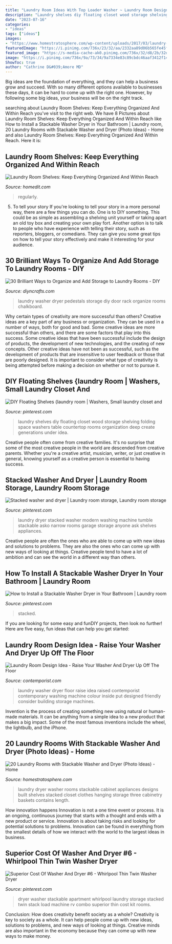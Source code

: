 ```yaml
---
title: "Laundry Room Ideas With Top Loader Washer ~ Laundry Room Design Idea"
description: "Laundry shelves diy floating closet wood storage shelving folding space washers table countertop rooms organization deep create generations under idea"
date: "2023-07-16"
categories:
- "ideas"
tags: ["ideas"]
images:
- "https://www.homestratosphere.com/wp-content/uploads/2017/03/laundry-mar7-17-20.jpg"
featuredImage: "https://i.pinimg.com/736x/23/32/aa/2332aa89d06b565fe45fd8ecf20b32e9--narrow-laundry-rooms-modern-laundry-rooms.jpg"
featured_image: "https://s-media-cache-ak0.pinimg.com/736x/32/d8/2b/32d82b6bc9f8fd3f1bdc04d7f0b01b10.jpg"
image: "https://i.pinimg.com/736x/9a/73/34/9a7334e83c89cbdc46aaf3412f141b9b--basement-apartment-studio-apartment.jpg"
ShowToc: true
author: "Cathrine D&#039;Amore MD"
---
```



Big ideas are the foundation of everything, and they can help a business grow and succeed. With so many different options available to businesses these days, it can be hard to come up with the right one. However, by following some big ideas, your business will be on the right track.

	

		
searching about Laundry Room Shelves: Keep Everything Organized And Within Reach you've visit to the right web. We have 8 Pictures about Laundry Room Shelves: Keep Everything Organized And Within Reach like How to Install a Stackable Washer Dryer in Your Bathroom | Laundry room, 20 Laundry Rooms with Stackable Washer and Dryer (Photo Ideas) - Home and also Laundry Room Shelves: Keep Everything Organized And Within Reach. Here it is:
		
    
## Laundry Room Shelves: Keep Everything Organized And Within Reach

<img loading=lazy src="https://cdn.homedit.com/wp-content/uploads/2014/08/simple-shelves-above-washing-machine.jpg" onerror="this.onerror=null;this.src='https://tse2.mm.bing.net/th?id=OIP.Q-avAqSku00JGmSr7IvRtwHaLH&amp;pid=15.1';" alt="Laundry Room Shelves: Keep Everything Organized And Within Reach">

_Source: homedit.com_

>regularly. 

	

5. To tell your story
If you're looking to tell your story in a more personal way, there are a few things you can do. One is to DIY something. This could be as simple as assembling a shelving unit yourself or taking apart an old toy box and creating your own play fort. Another option is to talk to people who have experience with telling their story, such as reporters, bloggers, or comedians. They can give you some great tips on how to tell your story effectively and make it interesting for your audience.

    
## 30 Brilliant Ways To Organize And Add Storage To Laundry Rooms - DIY

<img loading=lazy src="https://www.diyncrafts.com/wp-content/uploads/2014/06/13-makeover.jpg" onerror="this.onerror=null;this.src='https://tse1.mm.bing.net/th?id=OIP.axReT8di91ae3x3nzPOLjAHaLI&amp;pid=15.1';" alt="30 Brilliant Ways to Organize and Add Storage to Laundry Rooms - DIY">

_Source: diyncrafts.com_

>laundry washer dryer pedestals storage diy door rack organize rooms chalkboard. 

	

Why certain types of creativity are more successful than others?
Creative ideas are a key part of any business or organization. They can be used in a number of ways, both for good and bad. Some creative ideas are more successful than others, and there are some factors that play into this success.
Some creative ideas that have been successful include the design of products, the development of new technologies, and the creating of new concepts. Other creative ideas have not been as successful, such as the development of products that are insensitive to user feedback or those that are poorly designed. It is important to consider what type of creativity is being attempted before making a decision on whether or not to pursue it.

    
## DIY Floating Shelves {laundry Room | Washers, Small Laundry Closet And

<img loading=lazy src="https://s-media-cache-ak0.pinimg.com/736x/32/d8/2b/32d82b6bc9f8fd3f1bdc04d7f0b01b10.jpg" onerror="this.onerror=null;this.src='https://tse4.mm.bing.net/th?id=OIP.ORJtAamD__y2EdP4dM7jKgHaLL&amp;pid=15.1';" alt="DIY Floating Shelves {laundry room | Washers, Small laundry closet and">

_Source: pinterest.com_

>laundry shelves diy floating closet wood storage shelving folding space washers table countertop rooms organization deep create generations under idea. 

	

Creative people often come from creative families. It's no surprise that some of the most creative people in the world are descended from creative parents. Whether you're a creative artist, musician, writer, or just creative in general, knowing yourself as a creative person is essential to having success.

    
## Stacked Washer And Dryer | Laundry Room Storage, Laundry Room Storage

<img loading=lazy src="https://i.pinimg.com/736x/23/32/aa/2332aa89d06b565fe45fd8ecf20b32e9--narrow-laundry-rooms-modern-laundry-rooms.jpg" onerror="this.onerror=null;this.src='https://tse3.mm.bing.net/th?id=OIP.WnmU7b0ALdrGTUwcvsZUpgHaLV&amp;pid=15.1';" alt="Stacked washer and dryer | Laundry room storage, Laundry room storage">

_Source: pinterest.com_

>laundry dryer stacked washer modern washing machine tumble stackable asko narrow rooms garage storage anyone ask shelves appliances. 

	

Creative people are often the ones who are able to come up with new ideas and solutions to problems. They are also the ones who can come up with new ways of looking at things. Creative people tend to have a lot of ambition and can see the world in a different way than others.

    
## How To Install A Stackable Washer Dryer In Your Bathroom | Laundry Room

<img loading=lazy src="https://i.pinimg.com/originals/2f/be/6c/2fbe6cc90b3cfccb0ca2be40c75b76f5.jpg" onerror="this.onerror=null;this.src='https://tse1.mm.bing.net/th?id=OIP.ZDHCthrdJrOTQMJRjLgM3wHaLA&amp;pid=15.1';" alt="How to Install a Stackable Washer Dryer in Your Bathroom | Laundry room">

_Source: pinterest.com_

>stacked. 

	

If you are looking for some easy and funDIY projects, then look no further! Here are five easy, fun ideas that can help you get started: 

    
## Laundry Room Design Idea - Raise Your Washer And Dryer Up Off The Floor

<img loading=lazy src="http://www.contemporist.com/wp-content/uploads/2016/10/raised-laundry-machines_031016_04-800x1204.jpg" onerror="this.onerror=null;this.src='https://tse1.mm.bing.net/th?id=OIP.NZ5D4T7aPq4H4xcZNtq9qQHaLJ&amp;pid=15.1';" alt="Laundry Room Design Idea - Raise Your Washer And Dryer Up Off The Floor">

_Source: contemporist.com_

>laundry washer dryer floor raise idea raised contemporist contemporary washing machine colour inside put designed friendly consider building storage machines. 

	

Invention is the process of creating something new using natural or human-made materials. It can be anything from a simple idea to a new product that makes a big impact. Some of the most famous inventions include the wheel, the lightbulb, and the iPhone.

    
## 20 Laundry Rooms With Stackable Washer And Dryer (Photo Ideas) - Home

<img loading=lazy src="https://www.homestratosphere.com/wp-content/uploads/2017/03/laundry-mar7-17-20.jpg" onerror="this.onerror=null;this.src='https://tse3.mm.bing.net/th?id=OIP.24dyZCLV2bhgBkYGIErFuQHaLH&amp;pid=15.1';" alt="20 Laundry Rooms with Stackable Washer and Dryer (Photo Ideas) - Home">

_Source: homestratosphere.com_

>laundry dryer washer rooms stackable cabinet appliances designs built shelves stacked closet clothes hanging storage three cabinetry baskets contains length. 

	

How innovation happens
Innovation is not a one time event or process. It is an ongoing, continuous journey that starts with a thought and ends with a new product or service. Innovation is about taking risks and looking for potential solutions to problems. Innovation can be found in everything from the smallest details of how we interact with the world to the largest ideas in business.

    
## Superior Cost Of Washer And Dryer #6 - Whirlpool Thin Twin Washer Dryer

<img loading=lazy src="https://i.pinimg.com/736x/9a/73/34/9a7334e83c89cbdc46aaf3412f141b9b--basement-apartment-studio-apartment.jpg" onerror="this.onerror=null;this.src='https://tse2.mm.bing.net/th?id=OIP.uHlp4-hvlLZE3xOqOeBNGAHaJ3&amp;pid=15.1';" alt="Superior Cost Of Washer And Dryer #6 - Whirlpool Thin Twin Washer Dryer">

_Source: pinterest.com_

>dryer washer stackable apartment whirlpool laundry storage stacked twin stack load machine rv combo superior thin cost kit rooms. 

	

Conclusion: How does creativity benefit society as a whole?
Creativity is key to society as a whole. It can help people come up with new ideas, solutions to problems, and new ways of looking at things. Creative minds are also important in the economy because they can come up with new ways to make money.

